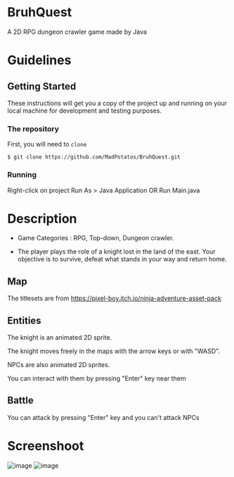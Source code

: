 # BruhQuest
A 2D RPG dungeon crawler game made by  Java

# Guidelines

## Getting Started

These instructions will get you a copy of the project up and running on your local machine for development and testing purposes.

### The repository

First, you will need to `clone`

```
$ git clone https://github.com/MadPotatos/BruhQuest.git
```

### Running

Right-click on project
Run As > Java Application OR Run Main.java

#  Description

- Game Categories : RPG, Top-down, Dungeon crawler.

- The player plays the role of a knight lost in the land of the east. Your objective is to survive, defeat what stands in your way and return home.

##  Map

The titlesets are from https://pixel-boy.itch.io/ninja-adventure-asset-pack

##  Entities

The knight is an animated 2D sprite.

The knight moves freely in the maps with the arrow keys or with "WASD".


NPCs are also animated 2D sprites.

You can interact with them by pressing "Enter" key near them

##  Battle 

You can attack by pressing "Enter" key and you can't attack NPCs

# Screenshoot
![image](https://user-images.githubusercontent.com/83566086/186969222-b721c36a-8b08-4579-91cb-4246c4e18122.png)
![image](https://user-images.githubusercontent.com/83566086/186969234-e29c0ae8-064f-4ef2-b4ef-ba9e4d27a7e1.png)



